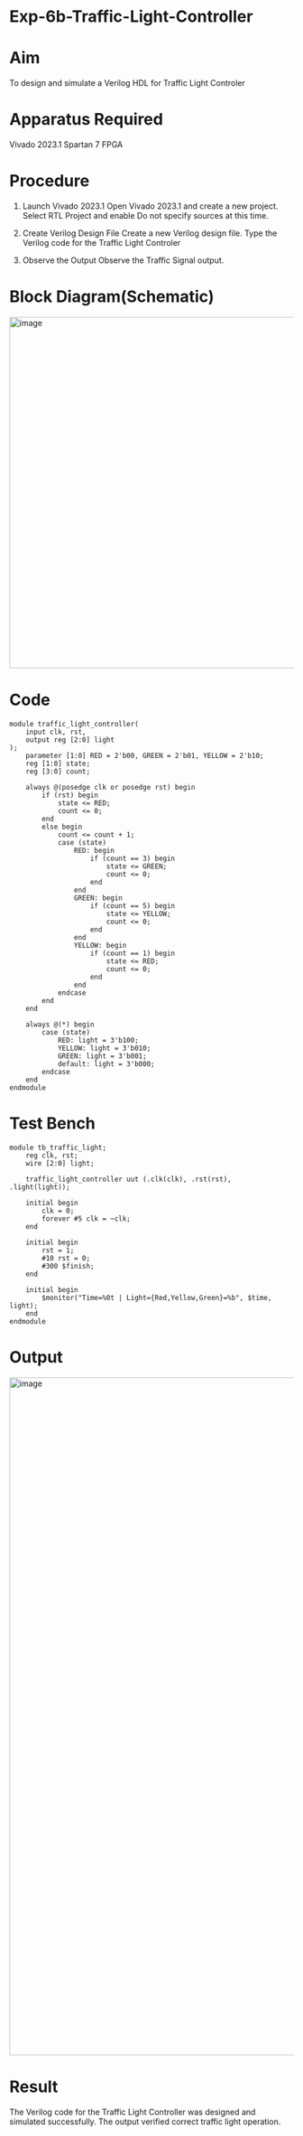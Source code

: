 # Exp-6b-Traffic-Light-Controller
# Aim
To design and simulate a Verilog HDL for Traffic Light Controler

# Apparatus Required
Vivado 2023.1
Spartan 7 FPGA
# Procedure
1. Launch Vivado 2023.1
Open Vivado 2023.1 and create a new project.
Select RTL Project and enable Do not specify sources at this time.
2. Create Verilog Design File
Create a new Verilog design file.
Type the Verilog code for the Traffic Light Controler

3. Observe the Output
Observe the Traffic Signal output.

# Block Diagram(Schematic)

<img width="1324" height="622" alt="image" src="https://github.com/user-attachments/assets/30f7dda7-edea-4f95-8c75-7207383ca65d" />


# Code

```
module traffic_light_controller(
    input clk, rst,
    output reg [2:0] light
);
    parameter [1:0] RED = 2'b00, GREEN = 2'b01, YELLOW = 2'b10;
    reg [1:0] state;
    reg [3:0] count;

    always @(posedge clk or posedge rst) begin
        if (rst) begin
            state <= RED;
            count <= 0;
        end
        else begin
            count <= count + 1;
            case (state)
                RED: begin
                    if (count == 3) begin
                        state <= GREEN;
                        count <= 0;
                    end
                end
                GREEN: begin
                    if (count == 5) begin
                        state <= YELLOW;
                        count <= 0;
                    end
                end
                YELLOW: begin
                    if (count == 1) begin
                        state <= RED;
                        count <= 0;
                    end
                end
            endcase
        end
    end

    always @(*) begin
        case (state)
            RED: light = 3'b100;
            YELLOW: light = 3'b010;
            GREEN: light = 3'b001;
            default: light = 3'b000;
        endcase
    end
endmodule
```

# Test Bench

```
module tb_traffic_light;
    reg clk, rst;
    wire [2:0] light;

    traffic_light_controller uut (.clk(clk), .rst(rst), .light(light));

    initial begin
        clk = 0;
        forever #5 clk = ~clk;
    end

    initial begin
        rst = 1;
        #10 rst = 0;
        #300 $finish;
    end

    initial begin
        $monitor("Time=%0t | Light={Red,Yellow,Green}=%b", $time, light);
    end
endmodule
```

# Output

<img width="1920" height="1200" alt="image" src="https://github.com/user-attachments/assets/09aeaf4f-f956-4633-bef6-5a8be9f3a4fa" />


# Result

The Verilog code for the Traffic Light Controller was designed and simulated successfully.
The output verified correct traffic light operation.


